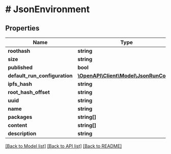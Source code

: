 # # JsonEnvironment

## Properties

Name | Type | Description | Notes
------------ | ------------- | ------------- | -------------
**roothash** | **string** |  | [optional]
**size** | **string** |  | [optional]
**published** | **bool** |  | [optional]
**default_run_configuration** | [**\OpenAPI\Client\Model\JsonRunConfig**](JsonRunConfig.md) |  | [optional]
**ipfs_hash** | **string** |  | [optional]
**root_hash_offset** | **string** |  | [optional]
**uuid** | **string** |  | [optional]
**name** | **string** |  | [optional]
**packages** | **string[]** |  | [optional]
**content** | **string[]** |  | [optional]
**description** | **string** |  | [optional]

[[Back to Model list]](../../README.md#models) [[Back to API list]](../../README.md#endpoints) [[Back to README]](../../README.md)
